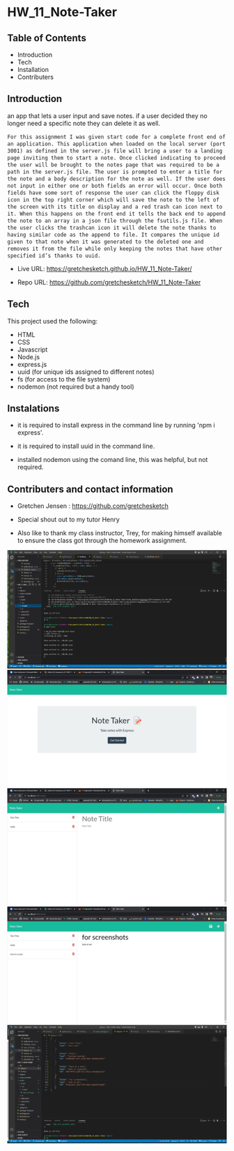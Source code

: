 # HW_11_Note-Taker
Table of Contents
-------------------------------------------------------------------------------------------------------

 * Introduction
 * Tech
 * Installation
 * Contributers



 Introduction
----------------------------------------------------------------------------------------------------------

an app that lets a user input and save notes. if a user decided they no longer need a specific note they can delete it as well.

    For this assignment I was given start code for a complete front end of an application. This application when loaded on the local server (port 3001) as defined in the server.js file will bring a user to a landing page inviting them to start a note. Once clicked indicating to proceed the user will be brought to the notes page that was required to be a path in the server.js file. The user is prompted to enter a title for the note and a body description for the note as well. If the user does not input in either one or both fields an error will occur. Once both fields have some sort of response the user can click the floppy disk icon in the top right corner which will save the note to the left of the screen with its title on display and a red trash can icon next to it. When this happens on the front end it tells the back end to append the note to an array in a json file through the fsutils.js file. When the user clicks the trashcan icon it will delete the note thanks to having similar code as the append to file. It compares the unique id given to that note when it was generated to the deleted one and removes it from the file while only keeping the notes that have other specified id’s thanks to uuid.

    

 * Live URL: https://gretchesketch.github.io/HW_11_Note-Taker/

 * Repo URL: https://github.com/gretchesketch/HW_11_Note-Taker



Tech
------------------------------------------------------------------------------------------

This project used the following:

 * HTML
 * CSS
 * Javascript
 * Node.js
 * express.js
 * uuid (for unique ids assigned to different notes)
 * fs (for access to the file system)
 * nodemon (not required but a handy tool)


Instalations
--------------------------------------------------------------------------------------------
 
 * it is required to install express in the command line by running 'npm i express'.

 * it is required to install uuid in the command line.

 * installed nodemon using the comand line, this was helpful, but not required.




 Contributers and contact information
----------------------------------------------------------------------------------------
 
 * Gretchen Jensen : https://github.com/gretchesketch

 * Special shout out to my tutor Henry

 * Also like to thank my class instructor, Trey, for making himself available to ensure the class got through the homework assignment.





 ![img](public\assets\images\npm_start.jpg "starting local host")
 ![img](public\assets\images\landing_page.jpg "when you pull up the local host in the browser on port 3001")
 ![img](public\assets\images\create_a_note.jpg "start typing in the fields and click the save icon")
 ![img](public\assets\images\added_notes.jpg "note added to the side bar displaying title")
 ![img](public\assets\images\notes_added_to_json_file.jpg "note added on the backend to the json file")
